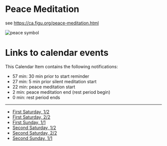 # Peace Meditation 
see https://ca.figu.org/peace-meditation.html

![peace symbol](https://nebula.wsimg.com/497339c4392f48f361336210b954db98?AccessKeyId=C0F879B9BB56750BC6EE&disposition=0&alloworigin=1)

# Links to calendar events

This Calendar Item contains the following notifications:
 - 57 min:  30 min prior to start reminder
 - 27 min:  5 min prior silent meditation start
 - 22 min:  peace meditation start
 - 2  min:  peace meditation end (rest period begin)
 - 0  min:  rest period ends

__________________________
 - [First Saturday, 1/2](https://calendar.google.com/event?action=TEMPLATE&tmeid=N2g1NDUyY3RsaXJmbnV0ZjFnOGkzOTBsbzVfMjAxOTA1MDRUMTc1MjAwWiByaWdlbC5yb3phbnNraUBt&tmsrc=rigel.rozanski%40gmail.com&scp=ALL)
 - [First Saturday, 2/2](https://calendar.google.com/event?action=TEMPLATE&tmeid=NWEwOGJra3VnYnMybWptNzBsM2Rra3U5ZGxfMjAxOTA1MDRUMTkyMjAwWiByaWdlbC5yb3phbnNraUBt&tmsrc=rigel.rozanski%40gmail.com&scp=ALL)
 - [First Sunday, 1/1](https://calendar.google.com/event?action=TEMPLATE&tmeid=NzhtcHI1bmtnNjkwdmw4bWhycGlkMzZzZ3FfMjAxOTA1MDVUMTkyMjAwWiByaWdlbC5yb3phbnNraUBt&tmsrc=rigel.rozanski%40gmail.com&scp=ALL)
 - [Second Saturday, 1/2](https://calendar.google.com/event?action=TEMPLATE&tmeid=MnBtMTNhYmxmMjllNWc4NjN1M3ZxMjdsa2dfMjAxOTA1MThUMTc1MjAwWiByaWdlbC5yb3phbnNraUBt&tmsrc=rigel.rozanski%40gmail.com&scp=ALL)
 - [Second Saturday, 2/2](https://calendar.google.com/event?action=TEMPLATE&tmeid=MmtvZzl2M3VvY25xa3AzZHBxbDZjdjg0OHRfMjAxOTA1MThUMTkyMjAwWiByaWdlbC5yb3phbnNraUBt&tmsrc=rigel.rozanski%40gmail.com&scp=ALL)
 - [Second Sunday, 1/1](https://calendar.google.com/event?action=TEMPLATE&tmeid=NXFqNTJmaWg2cWlkaGdvZGx2dGY3YjkwOWlfMjAxOTA1MTlUMTkyMjAwWiByaWdlbC5yb3phbnNraUBt&tmsrc=rigel.rozanski%40gmail.com&scp=ALL)


